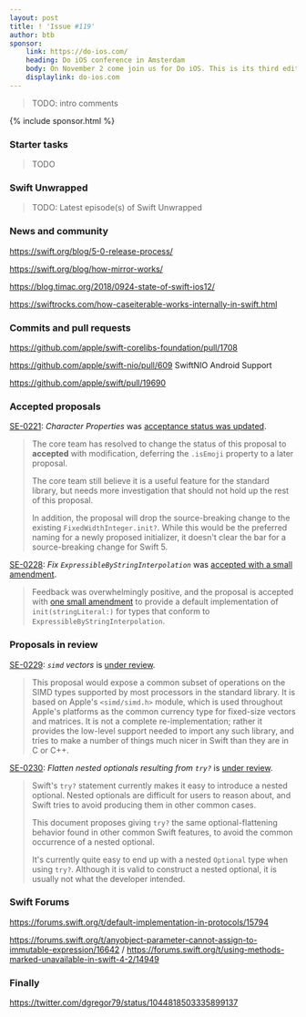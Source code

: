 ```yaml
---
layout: post
title: ! 'Issue #119'
author: btb
sponsor:
    link: https://do-ios.com/
    heading: Do iOS conference in Amsterdam
    body: On November 2 come join us for Do iOS. This is its third edition. Now fully owned and ran by the Dutch CocoaHeads Foundation. Come and join 130 fellow iOS developers for a day filled with content. Come and meet your fellow iOS developers.<br /><br />There is also a University Day available on November 1.<br /><br />More info and tickets on
    displaylink: do-ios.com
---
```


> TODO: intro comments

<!--excerpt-->

{% include sponsor.html %}

### Starter tasks

> TODO

### Swift Unwrapped

> TODO: Latest episode(s) of Swift Unwrapped

### News and community

https://swift.org/blog/5-0-release-process/

https://swift.org/blog/how-mirror-works/

https://blog.timac.org/2018/0924-state-of-swift-ios12/

https://swiftrocks.com/how-caseiterable-works-internally-in-swift.html

### Commits and pull requests

https://github.com/apple/swift-corelibs-foundation/pull/1708

https://github.com/apple/swift-nio/pull/609 SwiftNIO Android Support

https://github.com/apple/swift/pull/19690

### Accepted proposals

[SE-0221](https://github.com/apple/swift-evolution/blob/master/proposals/0221-character-properties.md): *Character Properties* was [acceptance status was updated](https://forums.swift.org/t/accepted-with-modification-se-0221-character-properties/14944/3).

> The core team has resolved to change the status of this proposal to **accepted** with modification, deferring the `.isEmoji` property to a later proposal.
>
> The core team still believe it is a useful feature for the standard library, but needs more investigation that should not hold up the rest of this proposal.
>
> In addition, the proposal will drop the source-breaking change to the existing `FixedWidthInteger.init?`. While this would be the preferred naming for a newly proposed initializer, it doesn't clear the bar for a source-breaking change for Swift 5.

[SE-0228](https://github.com/apple/swift-evolution/blob/master/proposals/0228-fix-expressiblebystringinterpolation.md): *Fix `ExpressibleByStringInterpolation`* was [accepted with a small amendment](https://forums.swift.org/t/accepted-se-0228-fix-expressible-by-string-interpolation/16548).

> Feedback was overwhelmingly positive, and the proposal is accepted with [one small amendment](https://github.com/apple/swift-evolution/pull/909) to provide a default implementation of `init(stringLiteral:)` for types that conform to `ExpressibleByStringInterpolation`.

### Proposals in review

[SE-0229](https://github.com/apple/swift-evolution/blob/master/proposals/0229-simd.md): *`simd` vectors* is [under review](https://forums.swift.org/t/se-0229-simd-vectors/16518).

> This proposal would expose a common subset of operations on the SIMD types supported by most processors in the standard library. It is based on Apple's `<simd/simd.h>` module, which is used throughout Apple's platforms as the common currency type for fixed-size vectors and matrices. It is not a complete re-implementation; rather it provides the low-level support needed to import any such library, and tries to make a number of things much nicer in Swift than they are in C or C++.

[SE-0230](https://github.com/apple/swift-evolution/blob/master/proposals/0230-flatten-optional-try.md): *Flatten nested optionals resulting from `try?`* is [under review](https://forums.swift.org/t/se-0230-flatten-nested-optionals-resulting-from-try/16570).

> Swift's `try?` statement currently makes it easy to introduce a 
nested optional. Nested optionals are difficult for users to reason
about, and Swift tries to avoid producing them in other common cases.
>
> This document proposes giving `try?` the same optional-flattening
behavior found in other common Swift features, to avoid the common
occurrence of a nested optional.
>
> It's currently quite easy to end up with a nested `Optional` type when 
using `try?`. Although it is valid to construct a nested optional, it
is usually not what the developer intended.

### Swift Forums

https://forums.swift.org/t/default-implementation-in-protocols/15794

https://forums.swift.org/t/anyobject-parameter-cannot-assign-to-immutable-expression/16642 /
https://forums.swift.org/t/using-methods-marked-unavailable-in-swift-4-2/14949

### Finally

https://twitter.com/dgregor79/status/1044818503335899137
